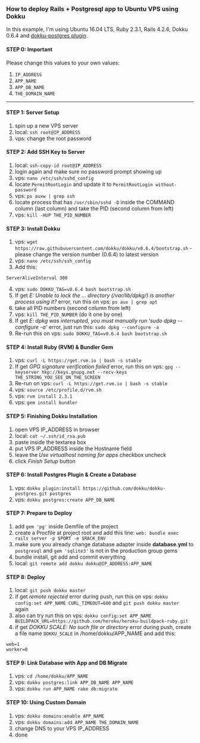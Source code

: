 ### How to deploy Rails + Postgresql app to Ubuntu VPS using Dokku

In this example, I'm using Ubuntu 16.04 LTS, Ruby 2.3.1, Rails 4.2.6, Dokku 0.6.4 and [dokku-postgres plugin](https://github.com/dokku/dokku-postgres).

#### STEP 0: Important

Please change this values to your own values:

1. `IP_ADDRESS`
2. `APP_NAME`
3. `APP_DB_NAME`
4. `THE_DOMAIN_NAME`

----

#### STEP 1: Server Setup
1. spin up a new VPS server
2. local: `ssh root@IP_ADDRESS`
3. vps: change the root password

#### STEP 2: Add SSH Key to Server
1. local: `ssh-copy-id root@IP_ADDRESS`
2. login again and make sure no password prompt showing up
3. vps: `nano /etc/ssh/sshd_config`
4. locate `PermitRootLogin` and update it to `PermitRootLogin without-password`
5. vps: `ps auxw | grep ssh`
6. locate process that has `/usr/sbin/sshd -D` inside the COMMAND column (last column) and take the PID (second column from left)
7. vps: `kill -HUP THE_PID_NUMBER`

#### STEP 3: Install Dokku
1. vps: `wget https://raw.githubusercontent.com/dokku/dokku/v0.6.4/bootstrap.sh` - please change the version number (0.6.4) to latest version
2. vps: `nano /etc/ssh/ssh_config`
3. Add this:
```
ServerAliveInterval 300
```
4. vps: `sudo DOKKU_TAG=v0.6.4 bash bootstrap.sh`
5. If get _E: Unable to lock the ... directory (/var/lib/dpkg/) is another process using it?_ error, run this on vps: `ps aux | grep apt`
6. take all PID numbers (second column from left)
7. vps: `kill THE_PID_NUMBER` (do it one by one)
8. If get _E: dpkg was interrupted, you must manually run 'sudo dpkg --configure -a'_ error, just run this: `sudo dpkg --configure -a`
9. Re-run this on vps: `sudo DOKKU_TAG=v0.6.4 bash bootstrap.sh`

#### STEP 4: Install Ruby (RVM) & Bundler Gem
1. vps: `curl -L https://get.rvm.io | bash -s stable`
2. If get _GPG signature verification failed_ error, run this on vps: `gpg --keyserver hkp://keys.gnupg.net --recv-keys THE_STRING_YOU_SEE_ON_THE_SCREEN`
3. Re-run on vps: `curl -L https://get.rvm.io | bash -s stable`
4. vps: `source /etc/profile.d/rvm.sh`
5. vps: `rvm install 2.3.1`
6. vps: `gem install bundler`

#### STEP 5: Finishing Dokku Installation
1. open VPS IP_ADDRESS in browser
2. local: `cat ~/.ssh/id_rsa.pub`
3. paste inside the textarea box
4. put VPS IP_ADDRESS inside the Hostname field
5. leave the _Use virtualhost naming for apps_ checkbox uncheck
6. click _Finish Setup_ button

#### STEP 6: Install Postgres Plugin & Create a Database
1. vps: `dokku plugin:install https://github.com/dokku/dokku-postgres.git postgres`
2. vps: `dokku postgres:create APP_DB_NAME`

#### STEP 7: Prepare to Deploy
1. add `gem 'pg'` inside Gemfile of the project
2. create a Procfile at project root and add this line:
`web: bundle exec rails server -p $PORT -e $RACK_ENV`
3. make sure you already change database adapter inside **database.yml** to `postgresql` and `gem 'sqlite3'` is not in the production group gems
4. bundle install, git add and commit everything
5. local: `git remote add dokku dokku@IP_ADDRESS:APP_NAME`

#### STEP 8: Deploy
1. local: `git push dokku master`
2. if get _remote rejected_ error during push, run this on vps:
`dokku config:set APP_NAME CURL_TIMEOUT=600` and `git push dokku master` again
3. also can try run this on vps: `dokku config:set APP_NAME BUILDPACK_URL=https://github.com/heroku/heroku-buildpack-ruby.git`
4. if get _DOKKU SCALE: No such file or directory_ error during push, create a file name `DOKKU_SCALE` in /home/dokku/APP_NAME and add this:
```
web=1
worker=0
```

#### STEP 9: Link Database with App and DB Migrate
1. vps: `cd /home/dokku/APP_NAME`
2. vps: `dokku postgres:link APP_DB_NAME APP_NAME`
3. vps: `dokku run APP_NAME rake db:migrate`

#### STEP 10: Using Custom Domain
1. vps: `dokku domains:enable APP_NAME`
2. vps: `dokku domains:add APP_NAME THE_DOMAIN_NAME`
3. change DNS to your VPS IP_ADDRESS
4. done
